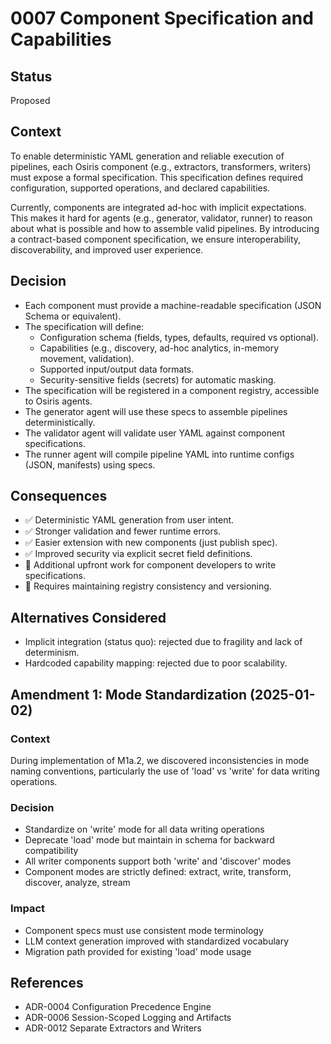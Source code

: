 # 0007 Component Specification and Capabilities

## Status
Proposed

## Context
To enable deterministic YAML generation and reliable execution of pipelines, each Osiris component (e.g., extractors, transformers, writers) must expose a formal specification. This specification defines required configuration, supported operations, and declared capabilities.

Currently, components are integrated ad-hoc with implicit expectations. This makes it hard for agents (e.g., generator, validator, runner) to reason about what is possible and how to assemble valid pipelines. By introducing a contract-based component specification, we ensure interoperability, discoverability, and improved user experience.

## Decision
- Each component must provide a machine-readable specification (JSON Schema or equivalent).
- The specification will define:
  - Configuration schema (fields, types, defaults, required vs optional).
  - Capabilities (e.g., discovery, ad-hoc analytics, in-memory movement, validation).
  - Supported input/output data formats.
  - Security-sensitive fields (secrets) for automatic masking.
- The specification will be registered in a component registry, accessible to Osiris agents.
- The generator agent will use these specs to assemble pipelines deterministically.
- The validator agent will validate user YAML against component specifications.
- The runner agent will compile pipeline YAML into runtime configs (JSON, manifests) using specs.

## Consequences
- ✅ Deterministic YAML generation from user intent.
- ✅ Stronger validation and fewer runtime errors.
- ✅ Easier extension with new components (just publish spec).
- ✅ Improved security via explicit secret field definitions.
- 🔄 Additional upfront work for component developers to write specifications.
- 🔄 Requires maintaining registry consistency and versioning.

## Alternatives Considered
- Implicit integration (status quo): rejected due to fragility and lack of determinism.
- Hardcoded capability mapping: rejected due to poor scalability.

## Amendment 1: Mode Standardization (2025-01-02)

### Context
During implementation of M1a.2, we discovered inconsistencies in mode naming conventions, particularly the use of 'load' vs 'write' for data writing operations.

### Decision
- Standardize on 'write' mode for all data writing operations
- Deprecate 'load' mode but maintain in schema for backward compatibility
- All writer components support both 'write' and 'discover' modes
- Component modes are strictly defined: extract, write, transform, discover, analyze, stream

### Impact
- Component specs must use consistent mode terminology
- LLM context generation improved with standardized vocabulary
- Migration path provided for existing 'load' mode usage

## References
- ADR-0004 Configuration Precedence Engine
- ADR-0006 Session-Scoped Logging and Artifacts
- ADR-0012 Separate Extractors and Writers
